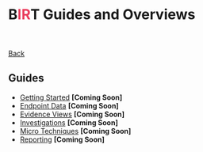 # <span class="center-text">B<span style="color: #EA3E5D;">IR</span>T Guides and Overviews</span>
<br><br>
[Back](../index.md)
## Guides
- [Getting Started]() **[Coming Soon]**
- [Endpoint Data]() **[Coming Soon]**
- [Evidence Views]() **[Coming Soon]**
- [Investigations]() **[Coming Soon]**
- [Micro Techniques]() **[Coming Soon]**
- [Reporting]() **[Coming Soon]**